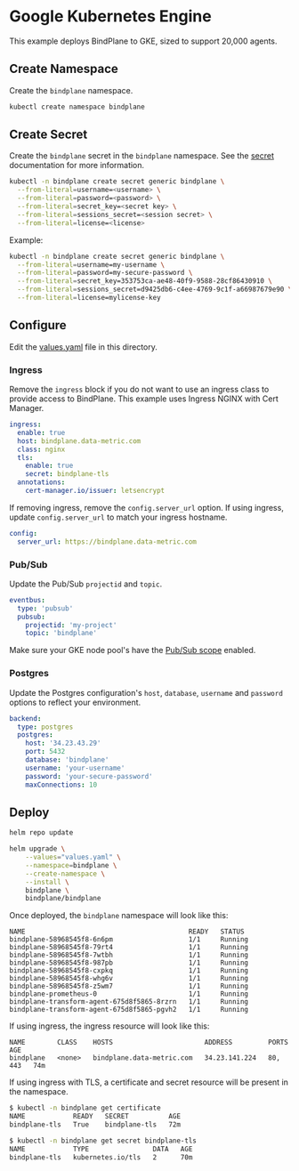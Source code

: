 # Google Kubernetes Engine

This example deploys BindPlane to GKE, sized to support 20,000 agents.

## Create Namespace

Create the `bindplane` namespace.

```bash
kubectl create namespace bindplane
```

## Create Secret

Create the `bindplane` secret in the `bindplane` namespace.
See the [secret](/README.md#create-secret) documentation for
more information.

```bash
kubectl -n bindplane create secret generic bindplane \
  --from-literal=username=<username> \
  --from-literal=password=<password> \
  --from-literal=secret_key=<secret key> \
  --from-literal=sessions_secret=<session secret> \
  --from-literal=license=<license>
```

Example:

```bash
kubectl -n bindplane create secret generic bindplane \
  --from-literal=username=my-username \
  --from-literal=password=my-secure-password \
  --from-literal=secret_key=353753ca-ae48-40f9-9588-28cf86430910 \
  --from-literal=sessions_secret=d9425db6-c4ee-4769-9c1f-a66987679e90 \
  --from-literal=license=mylicense-key
```

## Configure

Edit the [values.yaml](./values.yaml) file in this directory.

### Ingress

Remove the `ingress` block if you do not want to use an ingress class
to provide access to BindPlane. This example uses Ingress NGINX with
Cert Manager.

```yaml
ingress:
  enable: true
  host: bindplane.data-metric.com
  class: nginx
  tls:
    enable: true
    secret: bindplane-tls
  annotations:
    cert-manager.io/issuer: letsencrypt
```

If removing ingress, remove the `config.server_url` option. If using
ingress, update `config.server_url` to match your ingress hostname.

```yaml
config:
  server_url: https://bindplane.data-metric.com
```

### Pub/Sub

Update the Pub/Sub `projectid` and `topic`.

```yaml
eventbus:
  type: 'pubsub'
  pubsub:
    projectid: 'my-project'
    topic: 'bindplane'
```

Make sure your GKE node pool's have the [Pub/Sub scope](https://developers.google.com/identity/protocols/oauth2/scopes#pubsub) enabled.

### Postgres

Update the Postgres configuration's `host`, `database`, `username` and `password` options to reflect your environment.

```yaml
backend:
  type: postgres
  postgres:
    host: '34.23.43.29'
    port: 5432
    database: 'bindplane'
    username: 'your-username'
    password: 'your-secure-password'
    maxConnections: 10
```

## Deploy

```bash
helm repo update

helm upgrade \
    --values="values.yaml" \
    --namespace=bindplane \
    --create-namespace \
    --install \
    bindplane \
    bindplane/bindplane
```

Once deployed, the `bindplane` namespace will look like this:

```
NAME                                         READY   STATUS  
bindplane-58968545f8-6n6pm                   1/1     Running  
bindplane-58968545f8-79rt4                   1/1     Running  
bindplane-58968545f8-7wtbh                   1/1     Running   
bindplane-58968545f8-987pb                   1/1     Running   
bindplane-58968545f8-cxpkq                   1/1     Running   
bindplane-58968545f8-whg6v                   1/1     Running   
bindplane-58968545f8-z5wm7                   1/1     Running   
bindplane-prometheus-0                       1/1     Running   
bindplane-transform-agent-675d8f5865-8rzrn   1/1     Running   
bindplane-transform-agent-675d8f5865-pgvh2   1/1     Running   
```

If using ingress, the ingress resource will look like this:

```
NAME        CLASS    HOSTS                       ADDRESS         PORTS     AGE
bindplane   <none>   bindplane.data-metric.com   34.23.141.224   80, 443   74m
```

If using ingress with TLS, a certificate and secret resource will be present in the namespace.

```bash
$ kubectl -n bindplane get certificate
NAME            READY   SECRET          AGE
bindplane-tls   True    bindplane-tls   72m
```
```bash
$ kubectl -n bindplane get secret bindplane-tls
NAME            TYPE                DATA   AGE
bindplane-tls   kubernetes.io/tls   2      70m
```

